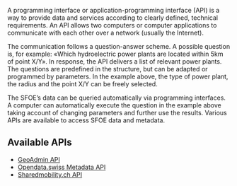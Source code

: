 A programming interface or application-programming interface (API) is a way to provide data and services according to clearly defined, technical requirements. An API allows two computers or computer applications to communicate with each other over a network (usually the Internet).

The communication follows a question-answer scheme. A possible question is, for example: «Which hydroelectric power plants are located within 5km of point X/Y». In response, the API delivers a list of relevant power plants. The questions are predefined in the structure, but can be adapted or programmed by parameters. In the example above, the type of power plant, the radius and the point X/Y can be freely selected.

The SFOE’s data can be queried automatically via programming interfaces. A computer can automatically execute the question in the example above taking account of changing parameters and further use the results. Various APIs are available to access SFOE data and metadata.


## Available APIs
* [GeoAdmin API](https://github.com/nrohrbach/ApplicationProgrammingInterfaceDocumentation/blob/main/GeoAdminAPI.md)
* [Opendata.swiss Metadata API](https://github.com/nrohrbach/ApplicationProgrammingInterfaceDocumentation/blob/main/Opendata.swissMetadataAPI.md)
* [Sharedmobility.ch API](https://github.com/SFOE/sharedmobility/blob/main/Sharedmobility.ch-API.md)

